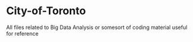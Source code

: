 # City-of-Toronto

All files related to Big Data Analysis or somesort of coding material useful for reference
